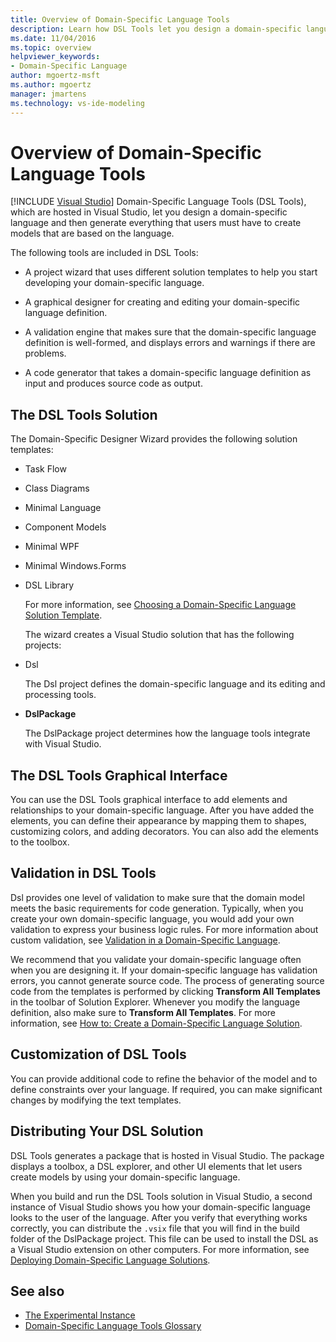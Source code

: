 ```yaml
---
title: Overview of Domain-Specific Language Tools
description: Learn how DSL Tools let you design a domain-specific language and then generate everything that users must have to create models that are based on the language.
ms.date: 11/04/2016
ms.topic: overview
helpviewer_keywords:
- Domain-Specific Language
author: mgoertz-msft
ms.author: mgoertz
manager: jmartens
ms.technology: vs-ide-modeling
---
```

# Overview of Domain-Specific Language Tools

 [!INCLUDE [Visual Studio](~/includes/applies-to-version/vs-windows-only.md)]
Domain-Specific Language Tools (DSL Tools), which are hosted in Visual Studio, let you design a domain-specific language and then generate everything that users must have to create models that are based on the language.

 The following tools are included in DSL Tools:

- A project wizard that uses different solution templates to help you start developing your domain-specific language.

- A graphical designer for creating and editing your domain-specific language definition.

- A validation engine that makes sure that the domain-specific language definition is well-formed, and displays errors and warnings if there are problems.

- A code generator that takes a domain-specific language definition as input and produces source code as output.

## The DSL Tools Solution
 The Domain-Specific Designer Wizard provides the following solution templates:

- Task Flow

- Class Diagrams

- Minimal Language

- Component Models

- Minimal WPF

- Minimal Windows.Forms

- DSL Library

  For more information, see [Choosing a Domain-Specific Language Solution Template](../modeling/choosing-a-domain-specific-language-solution-template.md).

  The wizard creates a Visual Studio solution that has the following projects:

- Dsl

   The Dsl project defines the domain-specific language and its editing and processing tools.

- **DslPackage**

   The DslPackage project determines how the language tools integrate with Visual Studio.

## The DSL Tools Graphical Interface
 You can use the DSL Tools graphical interface to add elements and relationships to your domain-specific language. After you have added the elements, you can define their appearance by mapping them to shapes, customizing colors, and adding decorators. You can also add the elements to the toolbox.

## Validation in DSL Tools
 Dsl provides one level of validation to make sure that the domain model meets the basic requirements for code generation. Typically, when you create your own domain-specific language, you would add your own validation to express your business logic rules. For more information about custom validation, see [Validation in a Domain-Specific Language](../modeling/validation-in-a-domain-specific-language.md).

 We recommend that you validate your domain-specific language often when you are designing it. If your domain-specific language has validation errors, you cannot generate source code. The process of generating source code from the templates is performed by clicking **Transform All Templates** in the toolbar of Solution Explorer. Whenever you modify the language definition, also make sure to **Transform All Templates**. For more information, see [How to: Create a Domain-Specific Language Solution](../modeling/how-to-create-a-domain-specific-language-solution.md).

## Customization of DSL Tools
 You can provide additional code to refine the behavior of the model and to define constraints over your language. If required, you can make significant changes by modifying the text templates.

## Distributing Your DSL Solution
 DSL Tools generates a package that is hosted in Visual Studio. The package displays a toolbox, a DSL explorer, and other UI elements that let users create models by using your domain-specific language.

 When you build and run the DSL Tools solution in Visual Studio, a second instance of Visual Studio shows you how your domain-specific language looks to the user of the language. After you verify that everything works correctly, you can distribute the `.vsix` file that you will find in the build folder of the DslPackage project. This file can be used to install the DSL as a Visual Studio extension on other computers.  For more information, see [Deploying Domain-Specific Language Solutions](msi-and-vsix-deployment-of-a-dsl.md).

## See also

- [The Experimental Instance](../extensibility/the-experimental-instance.md)
- [Domain-Specific Language Tools Glossary](/previous-versions/bb126564(v=vs.100))